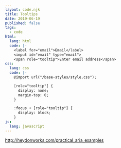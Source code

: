 ```yaml
---
layout: code.njk
title: Tooltips
date: 2019-06-19
published: false
tags:
  - code
html:
  lang: html
  code: |-
    <label for="email">Email</label>
    <input id="email" type="email">
    <span role="tooltip">Enter email address</span>
css:
  lang: css
  code: |-
    @import url("/base-styles/style.css");

    [role="tooltip"] {
      display: none;
      margin-top: 0;
    }

    :focus + [role="tooltip"] {
      display: block;
    }
js:
  lang: javascript
---
```


http://heydonworks.com/practical_aria_examples
